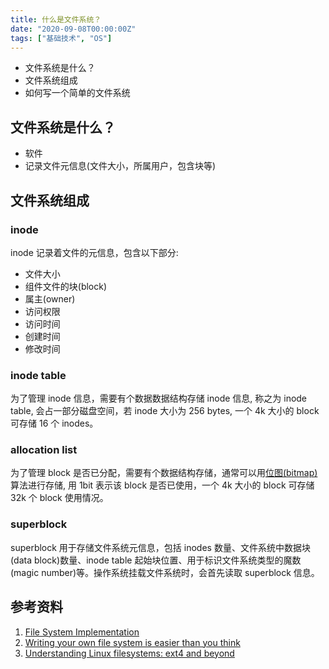 ```yaml
---
title: 什么是文件系统？
date: "2020-09-08T00:00:00Z"
tags: ["基础技术", "OS"]
---
```


- 文件系统是什么？
- 文件系统组成
- 如何写一个简单的文件系统

## 文件系统是什么？

- 软件
- 记录文件元信息(文件大小，所属用户，包含块等)


## 文件系统组成

### inode

inode 记录着文件的元信息，包含以下部分:

- 文件大小
- 组件文件的块(block)
- 属主(owner)
- 访问权限
- 访问时间
- 创建时间
- 修改时间

### inode table

为了管理 inode 信息，需要有个数据数据结构存储 inode 信息, 称之为 inode table, 会占一部分磁盘空间，若 inode 大小为 256 bytes, 一个 4k 大小的 block 可存储 16 个 inodes。

### allocation list

为了管理 block 是否已分配，需要有个数据结构存储，通常可以用[位图(bitmap)](https://en.wikipedia.org/wiki/Bitap_algorithm) 算法进行存储, 用 1bit 表示该 block 是否已使用，一个 4k 大小的 block 可存储 32k 个 block 使用情况。

### superblock

superblock 用于存储文件系统元信息，包括 inodes 数量、文件系统中数据块(data block)数量、inode table 起始块位置、用于标识文件系统类型的魔数(magic number)等。操作系统挂载文件系统时，会首先读取 superblock 信息。

## 参考资料

1. [File System Implementation](http://pages.cs.wisc.edu/~remzi/OSTEP/file-implementation.pdf)
2. [Writing your own file system is easier than you think](https://medium.com/datadriveninvestor/writing-your-own-file-system-is-not-as-hard-as-you-may-think-aa4af09329cd)
3. [Understanding Linux filesystems: ext4 and beyond](https://opensource.com/article/18/4/ext4-filesystem)
